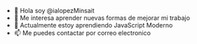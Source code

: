 - 👋 Hola soy @ialopezMinsait
- 👀 Me interesa aprender nuevas formas de mejorar mi trabajo
- 🌱 Actualmente estoy aprendiendo JavaScript Moderno
- 📫 Me puedes contactar por correo electronico

<!---
ialopezMinsait/ialopezMinsait is a ✨ special ✨ repository because its `README.md` (this file) appears on your GitHub profile.
You can click the Preview link to take a look at your changes.
--->
